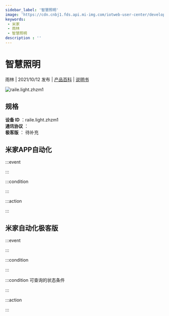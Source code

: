 ```yaml
---
sidebar_label: '智慧照明'
image: 'https://cdn.cnbj1.fds.api.mi-img.com/iotweb-user-center/developer_1679068029793BCS4RH8B.png?GalaxyAccessKeyId=AKVGLQWBOVIRQ3XLEW&Expires=9223372036854775807&Signature=gcqpq9OMlPLrv9F/k4Uowf3H0Z8='
keywords: 
 - 米家
 - 雨林
 - 智慧照明
description : ''
---
```

# 智慧照明

雨林 | 2021/10/12 发布 | [产品百科](https://home.mi.com/webapp/content/baike/product/index.html?model=raile.light.zhzm1/) | [说明书](https://home.mi.com/views/introduction.html?model=raile.light.zhzm1&region=cn)

![raile.light.zhzm1](https://cdn.cnbj1.fds.api.mi-img.com/iotweb-user-center/developer_1679068029793BCS4RH8B.png?GalaxyAccessKeyId=AKVGLQWBOVIRQ3XLEW&Expires=9223372036854775807&Signature=gcqpq9OMlPLrv9F/k4Uowf3H0Z8=)

## 规格  
> 
**设备 ID** ：raile.light.zhzm1  
**通讯协议** ：  
**极客版**  ： 待补充 


## 米家APP自动化  

:::event  

:::

:::condition  

:::

:::action   

:::

## 米家自动化极客版  

:::event  

:::

:::condition  

:::

:::condition 可查询的状态条件  

:::

:::action  

:::

        
